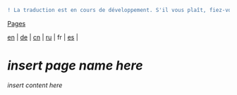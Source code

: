 ```diff
! La traduction est en cours de développement. S'il vous plaît, fiez-vous à la version originale en anglais. 
```

[Pages](https://github.com/syncloud/docs/blob/master/fr/index.md#Pages)

[en](https://github.com/syncloud/platform/wiki/Time) | 
[de](https://github.com/syncloud/docs/blob/master/de/content/Time.md) | 
[cn](https://github.com/syncloud/docs/blob/master/cn/content/Time.md) | 
[ru](https://github.com/syncloud/docs/blob/master/ru/content/Time.md) | 
fr | 
[es](https://github.com/syncloud/docs/blob/master/es/content/Time.md) | 

# *insert page name here*

*insert content here*
